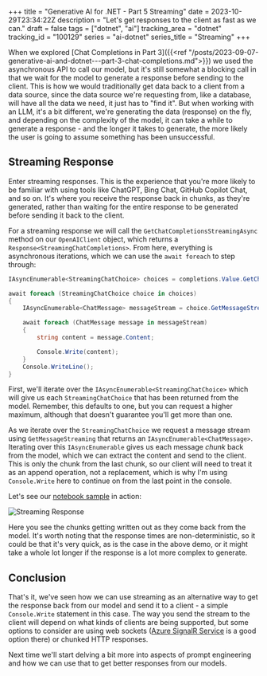 +++
title = "Generative AI for .NET - Part 5 Streaming"
date = 2023-10-29T23:34:22Z
description = "Let's get responses to the client as fast as we can."
draft = false
tags = ["dotnet", "ai"]
tracking_area = "dotnet"
tracking_id = "100129"
series = "ai-dotnet"
series_title = "Streaming"
+++

When we explored [Chat Completions in Part 3]({{<ref "/posts/2023-09-07-generative-ai-and-dotnet---part-3-chat-completions.md">}}) we used the asynchronous API to call our model, but it's still somewhat a blocking call in that we wait for the model to generate a response before sending to the client. This is how we would traditionally get data back to a client from a data source, since the data source we're requesting from, like a database, will have all the data we need, it just has to "find it". But when working with an LLM, it's a bit different, we're generating the data (response) on the fly, and depending on the complexity of the model, it can take a while to generate a response - and the longer it takes to generate, the more likely the user is going to assume something has been unsuccessful.

## Streaming Response

Enter streaming responses. This is the experience that you're more likely to be familiar with using tools like ChatGPT, Bing Chat, GitHub Copilot Chat, and so on. It's where you receive the response back in chunks, as they're generated, rather than waiting for the entire response to be generated before sending it back to the client.

For a streaming response we will call the `GetChatCompletionsStreamingAsync` method on our `OpenAIClient` object, which returns a `Response<StreamingChatCompletions>`. From here, everything is asynchronous iterations, which we can use the `await foreach` to step through:

```csharp
IAsyncEnumerable<StreamingChatChoice> choices = completions.Value.GetChoicesStreaming();

await foreach (StreamingChatChoice choice in choices)
{
    IAsyncEnumerable<ChatMessage> messageStream = choice.GetMessageStreaming();

    await foreach (ChatMessage message in messageStream)
    {
        string content = message.Content;

        Console.Write(content);
    }
    Console.WriteLine();
}
```

First, we'll iterate over the `IAsyncEnumerable<StreamingChatChoice>` which will give us each `StreamingChatChoice` that has been returned from the model. Remember, this defaults to one, but you can request a higher maximum, although that doesn't guarantee you'll get more than one.

As we iterate over the `StreamingChatChoice` we request a message stream using `GetMessageStreaming` that returns an `IAsyncEnumerable<ChatMessage>`. Iterating over this `IAsyncEnumerable` gives us each message _chunk_ back from the model, which we can extract the content and send to the client. This is only the chunk from the last chunk, so our client will need to treat it as an append operation, not a replacement, which is why I'm using `Console.Write` here to continue on from the last point in the console.

Let's see our [notebook sample](/notebooks/2023-10-29-generative-ai-for-dotnet---part-5-streaming.ipynb) in action:

![Streaming Response](/images/2023-10-29-generative-ai-for-dotnet---part-5-streaming/001-streaming-response.gif)

Here you see the chunks getting written out as they come back from the model. It's worth noting that the response times are non-deterministic, so it could be that it's very quick, as is the case in the above demo, or it might take a whole lot longer if the response is a lot more complex to generate.

## Conclusion

That's it, we've seen how we can use streaming as an alternative way to get the response back from our model and send it to a client - a simple `Console.Write` statement in this case. The way you send the stream to the client will depend on what kinds of clients are being supported, but some options to consider are using web sockets ([Azure SignalR Service](https://azure.microsoft.com/services/signalr-service?{{<cda>}}) is a good option there) or chunked HTTP responses.

Next time we'll start delving a bit more into aspects of prompt engineering and how we can use that to get better responses from our models.
